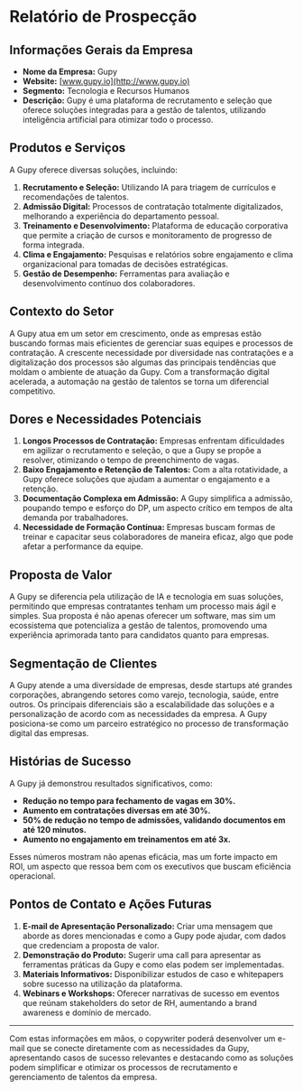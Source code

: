 # Relatório de Prospecção

## Informações Gerais da Empresa
- **Nome da Empresa:** Gupy
- **Website:** [www.gupy.io](http://www.gupy.io)
- **Segmento:** Tecnologia e Recursos Humanos
- **Descrição:** Gupy é uma plataforma de recrutamento e seleção que oferece soluções integradas para a gestão de talentos, utilizando inteligência artificial para otimizar todo o processo.

## Produtos e Serviços
A Gupy oferece diversas soluções, incluindo:
1. **Recrutamento e Seleção:** Utilizando IA para triagem de currículos e recomendações de talentos.
2. **Admissão Digital:** Processos de contratação totalmente digitalizados, melhorando a experiência do departamento pessoal.
3. **Treinamento e Desenvolvimento:** Plataforma de educação corporativa que permite a criação de cursos e monitoramento de progresso de forma integrada.
4. **Clima e Engajamento:** Pesquisas e relatórios sobre engajamento e clima organizacional para tomadas de decisões estratégicas.
5. **Gestão de Desempenho:** Ferramentas para avaliação e desenvolvimento contínuo dos colaboradores.

## Contexto do Setor
A Gupy atua em um setor em crescimento, onde as empresas estão buscando formas mais eficientes de gerenciar suas equipes e processos de contratação. A crescente necessidade por diversidade nas contratações e a digitalização dos processos são algumas das principais tendências que moldam o ambiente de atuação da Gupy. Com a transformação digital acelerada, a automação na gestão de talentos se torna um diferencial competitivo.

## Dores e Necessidades Potenciais
1. **Longos Processos de Contratação:** Empresas enfrentam dificuldades em agilizar o recrutamento e seleção, o que a Gupy se propõe a resolver, otimizando o tempo de preenchimento de vagas.
2. **Baixo Engajamento e Retenção de Talentos:** Com a alta rotatividade, a Gupy oferece soluções que ajudam a aumentar o engajamento e a retenção.
3. **Documentação Complexa em Admissão:** A Gupy simplifica a admissão, poupando tempo e esforço do DP, um aspecto crítico em tempos de alta demanda por trabalhadores.
4. **Necessidade de Formação Contínua:** Empresas buscam formas de treinar e capacitar seus colaboradores de maneira eficaz, algo que pode afetar a performance da equipe.

## Proposta de Valor
A Gupy se diferencia pela utilização de IA e tecnologia em suas soluções, permitindo que empresas contratantes tenham um processo mais ágil e simples. Sua proposta é não apenas oferecer um software, mas sim um ecossistema que potencializa a gestão de talentos, promovendo uma experiência aprimorada tanto para candidatos quanto para empresas.

## Segmentação de Clientes
A Gupy atende a uma diversidade de empresas, desde startups até grandes corporações, abrangendo setores como varejo, tecnologia, saúde, entre outros. Os principais diferenciais são a escalabilidade das soluções e a personalização de acordo com as necessidades da empresa. A Gupy posiciona-se como um parceiro estratégico no processo de transformação digital das empresas.

## Histórias de Sucesso
A Gupy já demonstrou resultados significativos, como:
- **Redução no tempo para fechamento de vagas em 30%.**
- **Aumento em contratações diversas em até 30%.**
- **50% de redução no tempo de admissões, validando documentos em até 120 minutos.**
- **Aumento no engajamento em treinamentos em até 3x.**

Esses números mostram não apenas eficácia, mas um forte impacto em ROI, um aspecto que ressoa bem com os executivos que buscam eficiência operacional.

## Pontos de Contato e Ações Futuras
1. **E-mail de Apresentação Personalizado:** Criar uma mensagem que aborde as dores mencionadas e como a Gupy pode ajudar, com dados que credenciam a proposta de valor.
2. **Demonstração do Produto:** Sugerir uma call para apresentar as ferramentas práticas da Gupy e como elas podem ser implementadas.
3. **Materiais Informativos:** Disponibilizar estudos de caso e whitepapers sobre sucesso na utilização da plataforma.
4. **Webinars e Workshops:** Oferecer narrativas de sucesso em eventos que reúnam stakeholders do setor de RH, aumentando a brand awareness e domínio de mercado.

---

Com estas informações em mãos, o copywriter poderá desenvolver um e-mail que se conecte diretamente com as necessidades da Gupy, apresentando casos de sucesso relevantes e destacando como as soluções podem simplificar e otimizar os processos de recrutamento e gerenciamento de talentos da empresa.